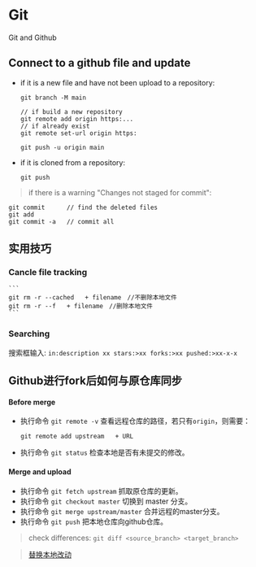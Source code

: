 # Git
Git and Github

## Connect to a github file and update
* if it is a new file and have not been upload to a repository:
	
	```
	git branch -M main
	
	// if build a new repository
	git remote add origin https:...
	// if already exist
	git remote set-url origin https:
	
	git push -u origin main
	```
	
* if it is cloned from a repository:
		
	``` 
	git push
	```
		
> if there is a warning "Changes not staged for commit":

```
git commit		// find the deleted files
git add			
git commit -a 	// commit all
```

## 实用技巧
### Cancle file tracking

	```
	git rm -r --cached   + filename　//不删除本地文件
	git rm -r --f   + filename　//删除本地文件
	```

### Searching
搜索框输入:
`in:description xx stars:>xx forks:>xx pushed:>xx-x-x`


	

## Github进行fork后如何与原仓库同步
#### Before merge
* 执行命令 `git remote -v` 查看远程仓库的路径，若只有`origin`，则需要：
	
	```
	git remote add upstream   + URL
	```
* 执行命令 `git status` 检查本地是否有未提交的修改。

#### Merge and upload
* 执行命令 `git fetch upstream` 抓取原仓库的更新。
* 执行命令 `git checkout master` 切换到 master 分支。
* 执行命令 `git merge upstream/master` 合并远程的master分支。
* 执行命令 `git push` 把本地仓库向github仓库。

> check differences: `git diff <source_branch> <target_branch>`

> [替换本地改动](http://rogerdudler.github.io/git-guide/index.zh.html)
